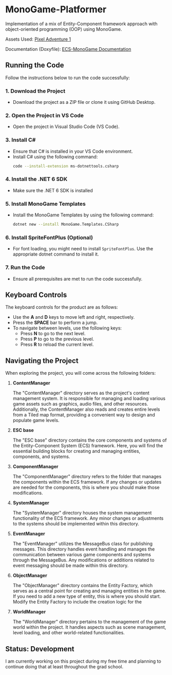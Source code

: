 # MonoGame-Platformer

Implementation of a mix of Entity-Component framework approach with object-oriented programming (OOP) using MonoGame.

Assets Used: [Pixel Adventure 1](https://pixelfrog-assets.itch.io/pixel-adventure-1)

Documentation (Doxyfile): [ECS-MonoGame Documentation](https://dreamystranger.github.io/ECS-MonoGame/annotated.html)

## Running the Code

Follow the instructions below to run the code successfully:

### 1. **Download the Project**
   - Download the project as a ZIP file or clone it using GitHub Desktop.

### 2. **Open the Project in VS Code**
   - Open the project in Visual Studio Code (VS Code).

### 3. **Install C#**
   - Ensure that C# is installed in your VS Code environment.
   - Install C# using the following command:
     ```bash
     code --install-extension ms-dotnettools.csharp
     ```
### 4. **Install the .NET 6 SDK**
   - Make sure the .NET 6 SDK is installed

### 5. **Install MonoGame Templates**
   - Install the MonoGame Templates by using the following command:
     ```bash
     dotnet new --install MonoGame.Templates.CSharp
     ```
     
### 6. **Install SpriteFontPlus (Optional)**
   - For font loading, you might need to install `SpriteFontPlus`. Use the appropriate dotnet command to install it.

### 7. **Run the Code**
   - Ensure all prerequisites are met to run the code successfully.


## Keyboard Controls

The keyboard controls for the product are as follows:

- Use the **A** and **D** keys to move left and right, respectively.
- Press the **SPACE** bar to perform a jump.
- To navigate between levels, use the following keys:
  - Press **N** to go to the next level.
  - Press **P** to go to the previous level.
  - Press **R** to reload the current level.

## Navigating the Project

When exploring the project, you will come across the following folders:

1. **ContentManager**

   The "ContentManager" directory serves as the project's content management system. It is responsible for managing and loading various game assets such as graphics, audio files, and other resources. Additionally, the ContentManager also reads and creates entire levels from a Tiled map format, providing a convenient way to design and populate game levels.

2. **ESC base**

   The "ESC base" directory contains the core components and systems of the Entity-Component System (ECS) framework. Here, you will find the essential building blocks for creating and managing entities, components, and systems.

3. **ComponentManager**

   The "ComponentManager" directory refers to the folder that manages the components within the ECS framework. If any changes or updates are needed for the components, this is where you should make those modifications.

4. **SystemManager**

   The "SystemManager" directory houses the system management functionality of the ECS framework. Any minor changes or adjustments to the systems should be implemented within this directory.

5. **EventManager**

   The "EventManager" utilizes the MessageBus class for publishing messages. This directory handles event handling and manages the communication between various game components and systems through the MessageBus. Any modifications or additions related to event messaging should be made within this directory.

6. **ObjectManager**

   The "ObjectManager" directory contains the Entity Factory, which serves as a central point for creating and managing entities in the game. If you need to add a new type of entity, this is where you should start. Modify the Entity Factory to include the creation logic for the

7. **WorldManager**

    The "WorldManager" directory pertains to the management of the game world within the project. It handles aspects such as scene management, level loading, and other world-related functionalities.

## Status: Development

I am currently working on this project during my free time and planning to continue doing that at least throughout the grad school.
